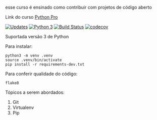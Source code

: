 esse curso é ensinado como contribuir com projetos de código aberto

Link do curso [Python Pro](https://www.python.pro.br/)

[![Updates](https://pyup.io/repos/github/FlavioFMBorges/libpythonpro/shield.svg)](https://pyup.io/repos/github/FlavioFMBorges/libpythonpro/)
[![Python 3](https://pyup.io/repos/github/FlavioFMBorges/libpythonpro/python-3-shield.svg)](https://pyup.io/repos/github/FlavioFMBorges/libpythonpro/)
[![Build Status](https://travis-ci.com/FlavioFMBorges/libpythonpro.svg?branch=main)](https://travis-ci.com/FlavioFMBorges/libpythonpro)
[![codecov](https://codecov.io/gh/FlavioFMBorges/libpythonpro/branch/main/graph/badge.svg?token=LQJ6HVVO78)](https://codecov.io/gh/FlavioFMBorges/libpythonpro)

Suportada versão 3 de Python 

Para instalar:
```console
python3 -m venv .venv
source .venv/bin/activate
pip install -r requirements-dev.txt
```
Para conferir qualidade do código:
```console
flake8
```

Tópicos a serem abordados:
1. Git
2. Virtualenv
3. Pip
